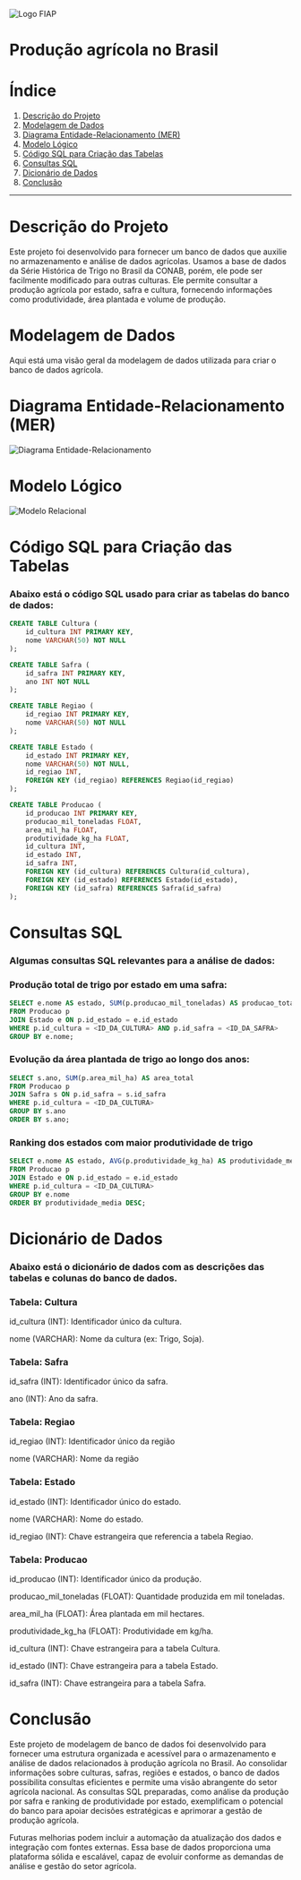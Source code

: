 

![Logo FIAP](https://github.com/Vitor-coder-eng/agricultural-database/blob/main/logo-fiap.png)

# Produção agrícola no Brasil


# Índice

1. [Descrição do Projeto](#descrição-do-projeto)
2. [Modelagem de Dados](#modelagem-de-dados)
3. [Diagrama Entidade-Relacionamento (MER)](#diagrama-entidade-relacionamento-mer)
4. [Modelo Lógico](#modelo-lógico)
5. [Código SQL para Criação das Tabelas](#código-sql-para-criação-das-tabelas)
6. [Consultas SQL](#consultas-sql)
7. [Dicionário de Dados](#dicionário-de-dados)
8. [Conclusão](#conclusão)

---

# Descrição do Projeto

Este projeto foi desenvolvido para fornecer um banco de dados que auxilie no armazenamento e análise de dados agrícolas. Usamos a base de dados da Série Histórica de Trigo no Brasil da CONAB, porém, ele pode ser facilmente modificado para outras culturas. Ele permite consultar a produção agrícola por estado, safra e cultura, fornecendo informações como produtividade, área plantada e volume de produção.

# Modelagem de Dados

Aqui está uma visão geral da modelagem de dados utilizada para criar o banco de dados agrícola.

# Diagrama Entidade-Relacionamento (MER)
![ Diagrama Entidade-Relacionamento](https://github.com/Vitor-coder-eng/agricultural-database/blob/main/Modelo%20Entidade-Relacionamento.png)

# Modelo Lógico
![Modelo Relacional](https://github.com/Vitor-coder-eng/agricultural-database/blob/main/Modelo%20L%C3%B3gico)

# Código SQL para Criação das Tabelas

### Abaixo está o código SQL usado para criar as tabelas do banco de dados:

```sql
CREATE TABLE Cultura (
    id_cultura INT PRIMARY KEY,
    nome VARCHAR(50) NOT NULL
);

CREATE TABLE Safra (
    id_safra INT PRIMARY KEY,
    ano INT NOT NULL
);

CREATE TABLE Regiao (
    id_regiao INT PRIMARY KEY,
    nome VARCHAR(50) NOT NULL
);

CREATE TABLE Estado (
    id_estado INT PRIMARY KEY,
    nome VARCHAR(50) NOT NULL,
    id_regiao INT,
    FOREIGN KEY (id_regiao) REFERENCES Regiao(id_regiao)
);

CREATE TABLE Producao (
    id_producao INT PRIMARY KEY,
    producao_mil_toneladas FLOAT,
    area_mil_ha FLOAT,
    produtividade_kg_ha FLOAT,
    id_cultura INT,
    id_estado INT,
    id_safra INT,
    FOREIGN KEY (id_cultura) REFERENCES Cultura(id_cultura),
    FOREIGN KEY (id_estado) REFERENCES Estado(id_estado),
    FOREIGN KEY (id_safra) REFERENCES Safra(id_safra)
);

```
# Consultas SQL

### Algumas consultas SQL relevantes para a análise de dados:

### Produção total de trigo por estado em uma safra:

```sql
SELECT e.nome AS estado, SUM(p.producao_mil_toneladas) AS producao_total
FROM Producao p
JOIN Estado e ON p.id_estado = e.id_estado
WHERE p.id_cultura = <ID_DA_CULTURA> AND p.id_safra = <ID_DA_SAFRA>
GROUP BY e.nome;
```

### Evolução da área plantada de trigo ao longo dos anos:

```sql
SELECT s.ano, SUM(p.area_mil_ha) AS area_total
FROM Producao p
JOIN Safra s ON p.id_safra = s.id_safra
WHERE p.id_cultura = <ID_DA_CULTURA>
GROUP BY s.ano
ORDER BY s.ano;
```

### Ranking dos estados com maior produtividade de trigo

```sql
SELECT e.nome AS estado, AVG(p.produtividade_kg_ha) AS produtividade_media
FROM Producao p
JOIN Estado e ON p.id_estado = e.id_estado
WHERE p.id_cultura = <ID_DA_CULTURA>
GROUP BY e.nome
ORDER BY produtividade_media DESC;
```

# Dicionário de Dados

### Abaixo está o dicionário de dados com as descrições das tabelas e colunas do banco de dados.

### Tabela: Cultura

id_cultura (INT): Identificador único da cultura.

nome (VARCHAR): Nome da cultura (ex: Trigo, Soja).

### Tabela: Safra

id_safra (INT): Identificador único da safra.

ano (INT): Ano da safra.

### Tabela: Regiao

id_regiao (INT): Identificador único da região

nome (VARCHAR): Nome da região

### Tabela: Estado

id_estado (INT): Identificador único do estado.

nome (VARCHAR): Nome do estado.

id_regiao (INT): Chave estrangeira que referencia a tabela Regiao.

### Tabela: Producao

id_producao (INT): Identificador único da produção.

producao_mil_toneladas (FLOAT): Quantidade produzida em mil toneladas.

area_mil_ha (FLOAT): Área plantada em mil hectares.

produtividade_kg_ha (FLOAT): Produtividade em kg/ha.

id_cultura (INT): Chave estrangeira para a tabela Cultura.

id_estado (INT): Chave estrangeira para a tabela Estado.

id_safra (INT): Chave estrangeira para a tabela Safra.

# Conclusão

Este projeto de modelagem de banco de dados foi desenvolvido para fornecer uma estrutura organizada e acessível para o armazenamento e análise de dados relacionados à produção agrícola no Brasil. Ao consolidar informações sobre culturas, safras, regiões e estados, o banco de dados possibilita consultas eficientes e permite uma visão abrangente do setor agrícola nacional. As consultas SQL preparadas, como análise da produção por safra e ranking de produtividade por estado, exemplificam o potencial do banco para apoiar decisões estratégicas e aprimorar a gestão de produção agrícola.

Futuras melhorias podem incluir a automação da atualização dos dados e integração com fontes externas. Essa base de dados proporciona uma plataforma sólida e escalável, capaz de evoluir conforme as demandas de análise e gestão do setor agrícola.


